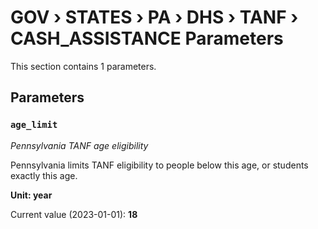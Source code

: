 # GOV › STATES › PA › DHS › TANF › CASH_ASSISTANCE Parameters

This section contains 1 parameters.

## Parameters

### `age_limit`
*Pennsylvania TANF age eligibility*

Pennsylvania limits TANF eligibility to people below this age, or students exactly this age.

**Unit: year**

Current value (2023-01-01): **18**

